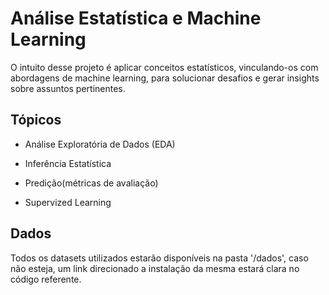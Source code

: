 # Análise Estatística e Machine Learning

O intuito desse projeto é aplicar conceitos estatísticos, vinculando-os com abordagens de machine learning, para solucionar desafios e gerar insights sobre assuntos pertinentes.


## Tópicos 
- Análise Exploratória de Dados (EDA)

- Inferência Estatística

- Predição(métricas de avaliação)

- Supervized Learning

## Dados

Todos os datasets utilizados estarão disponíveis na pasta '/dados', caso não esteja, um link direcionado a instalação da mesma estará clara no código referente.
